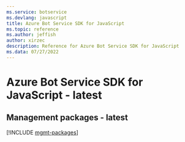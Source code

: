 ```yaml
---
ms.service: botservice
ms.devlang: javascript
title: Azure Bot Service SDK for JavaScript
ms.topic: reference
ms.author: jeffish
author: xirzec
description: Reference for Azure Bot Service SDK for JavaScript
ms.data: 07/27/2022
---
```

# Azure Bot Service SDK for JavaScript - latest

## Management packages - latest
[!INCLUDE [mgmt-packages](bot-service-mgmt-index.md)]